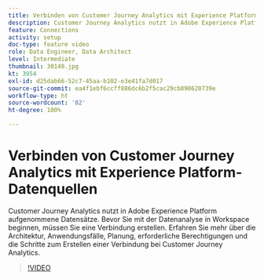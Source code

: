 ```yaml
---
title: Verbinden von Customer Journey Analytics mit Experience Platform-Datenquellen
description: Customer Journey Analytics nutzt in Adobe Experience Platform aufgenommene Datensätze. Bevor Sie mit der Datenanalyse in Workspace beginnen, müssen Sie eine Verbindung erstellen.
feature: Connections
activity: setup
doc-type: feature video
role: Data Engineer, Data Architect
level: Intermediate
thumbnail: 30140.jpg
kt: 3954
exl-id: d25dab66-52c7-45aa-b102-e3e41fa7d017
source-git-commit: ea4f1ebf6ccff886dc6b2f5cac29cb890620739e
workflow-type: ht
source-wordcount: '82'
ht-degree: 100%

---
```


# Verbinden von Customer Journey Analytics mit Experience Platform-Datenquellen

Customer Journey Analytics nutzt in Adobe Experience Platform aufgenommene Datensätze. Bevor Sie mit der Datenanalyse in Workspace beginnen, müssen Sie eine Verbindung erstellen. Erfahren Sie mehr über die Architektur, Anwendungsfälle, Planung, erforderliche Berechtigungen und die Schritte zum Erstellen einer Verbindung bei Customer Journey Analytics.

>[!VIDEO](https://video.tv.adobe.com/v/30140/?quality=12&learn=on)
